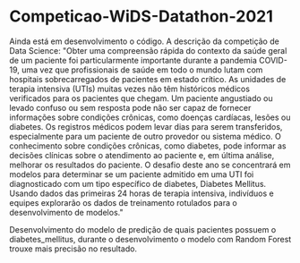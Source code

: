 # Competicao-WiDS-Datathon-2021
Ainda está em desenvolvimento o código. A descrição da competição de Data Science:
"Obter uma compreensão rápida do contexto da saúde geral de um paciente foi particularmente importante durante a pandemia COVID-19, uma vez que profissionais de saúde 
em todo o mundo lutam com hospitais sobrecarregados de pacientes em estado crítico. As unidades de terapia intensiva (UTIs) muitas vezes não têm históricos médicos 
verificados para os pacientes que chegam. Um paciente angustiado ou levado confuso ou sem resposta pode não ser capaz de fornecer informações sobre condições crônicas, 
como doenças cardíacas, lesões ou diabetes. Os registros médicos podem levar dias para serem transferidos, especialmente para um paciente de outro provedor ou sistema médico.
O conhecimento sobre condições crônicas, como diabetes, pode informar as decisões clínicas sobre o atendimento ao paciente e, em última análise, melhorar os resultados do paciente.
O desafio deste ano se concentrará em modelos para determinar se um paciente admitido em uma UTI foi diagnosticado com um tipo específico de diabetes, Diabetes Mellitus. 
Usando dados das primeiras 24 horas de terapia intensiva, indivíduos e equipes explorarão os dados de treinamento rotulados para o desenvolvimento de modelos."

Desenvolvimento do modelo de predição de quais pacientes possuem o diabetes_mellitus, durante o desenvolvimento o modelo com Random Forest trouxe mais precisão no resultado.
